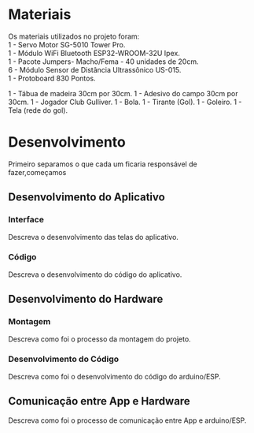 
# Materiais

Os materiais utilizados no projeto foram:                  
1 - Servo Motor SG-5010 Tower Pro.                              
1 - Módulo WiFi Bluetooth ESP32-WROOM-32U Ipex.               
1 - Pacote Jumpers- Macho/Fema - 40 unidades de 20cm.             
6 - Módulo Sensor de Distância Ultrassônico US-015.          
1 - Protoboard 830 Pontos.

1 - Tábua de madeira 30cm por 30cm.
1 - Adesivo do campo 30cm por 30cm.
1 - Jogador Club Gulliver.
1 - Bola.
1 - Tirante (Gol).
1 - Goleiro.
1 - Tela (rede do gol).



# Desenvolvimento

Primeiro separamos o que cada um ficaria responsável de fazer,começamos  

## Desenvolvimento do Aplicativo

### Interface

Descreva o desenvolvimento das telas do aplicativo.

### Código

Descreva o desenvolvimento do código do aplicativo.

## Desenvolvimento do Hardware

### Montagem

Descreva como foi o processo da montagem do projeto.

### Desenvolvimento do Código

Descreva como foi o desenvolvimento do código do arduino/ESP.

## Comunicação entre App e Hardware

Descreva como foi o processo de comunicação entre App e arduino/ESP.

